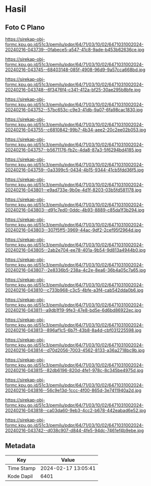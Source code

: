 # Hasil

## Foto C Plano

https://sirekap-obj-formc.kpu.go.id/51c3/pemilu/pdpr/64/71/03/10/02/6471031002024-20240216-043739--0fabece5-a547-41c8-9ade-b453b62636ce.jpg

https://sirekap-obj-formc.kpu.go.id/51c3/pemilu/pdpr/64/71/03/10/02/6471031002024-20240216-043745--68403148-085f-4908-96d9-9a57cca668bd.jpg

https://sirekap-obj-formc.kpu.go.id/51c3/pemilu/pdpr/64/71/03/10/02/6471031002024-20240216-043748--6f3476f4-c341-412a-bf25-30ae295b8bfe.jpg

https://sirekap-obj-formc.kpu.go.id/51c3/pemilu/pdpr/64/71/03/10/02/6471031002024-20240216-043752--57bc653c-c9e3-41db-9a07-6fa98cac1830.jpg

https://sirekap-obj-formc.kpu.go.id/51c3/pemilu/pdpr/64/71/03/10/02/6471031002024-20240216-043755--c6810842-99b7-4b34-aee2-20c2ee02b053.jpg

https://sirekap-obj-formc.kpu.go.id/51c3/pemilu/pdpr/64/71/03/10/02/6471031002024-20240216-043757--b5671176-fb2c-4da8-87a3-5f6294bd4185.jpg

https://sirekap-obj-formc.kpu.go.id/51c3/pemilu/pdpr/64/71/03/10/02/6471031002024-20240216-043759--0a3399c5-0434-4b15-9344-41cb5fdd36f5.jpg

https://sirekap-obj-formc.kpu.go.id/51c3/pemilu/pdpr/64/71/03/10/02/6471031002024-20240216-043801--e9ad733e-9b0e-4d1f-8203-03b5fd581178.jpg

https://sirekap-obj-formc.kpu.go.id/51c3/pemilu/pdpr/64/71/03/10/02/6471031002024-20240216-043803--d91c7ed0-0ddc-4b93-8889-c85da1f3b294.jpg

https://sirekap-obj-formc.kpu.go.id/51c3/pemilu/pdpr/64/71/03/10/02/6471031002024-20240216-043803--307f5ff5-3969-44ac-9df2-2cef95f2964d.jpg

https://sirekap-obj-formc.kpu.go.id/51c3/pemilu/pdpr/64/71/03/10/02/6471031002024-20240216-043805--2ab2e704-ee78-401a-9b54-9d813a4944b0.jpg

https://sirekap-obj-formc.kpu.go.id/51c3/pemilu/pdpr/64/71/03/10/02/6471031002024-20240216-043807--2e8336b5-238a-4c2e-8ea6-36b4a05c7a65.jpg

https://sirekap-obj-formc.kpu.go.id/51c3/pemilu/pdpr/64/71/03/10/02/6471031002024-20240216-043810--c733b968-c3c5-4bfe-a3f4-cab542dda0b6.jpg

https://sirekap-obj-formc.kpu.go.id/51c3/pemilu/pdpr/64/71/03/10/02/6471031002024-20240216-043811--a9db1f19-9fe3-47e8-bd5e-6d6bd86922ec.jpg

https://sirekap-obj-formc.kpu.go.id/51c3/pemilu/pdpr/64/71/03/10/02/6471031002024-20240216-043813--896af1c5-6b7f-43b8-8a4d-cbf031225598.jpg

https://sirekap-obj-formc.kpu.go.id/51c3/pemilu/pdpr/64/71/03/10/02/6471031002024-20240216-043814--d70d2056-7003-4562-8133-a36a2718bc9b.jpg

https://sirekap-obj-formc.kpu.go.id/51c3/pemilu/pdpr/64/71/03/10/02/6471031002024-20240216-043815--82db6196-820d-4fe1-978c-8c345be4975d.jpg

https://sirekap-obj-formc.kpu.go.id/51c3/pemilu/pdpr/64/71/03/10/02/6471031002024-20240216-043816--56c9e13d-1ccc-4f00-865d-3e7411940a2d.jpg

https://sirekap-obj-formc.kpu.go.id/51c3/pemilu/pdpr/64/71/03/10/02/6471031002024-20240216-043818--ca03da60-9eb3-4cc2-b678-442eabad6e52.jpg

https://sirekap-obj-formc.kpu.go.id/51c3/pemilu/pdpr/64/71/03/10/02/6471031002024-20240216-043742--d038c907-d844-4fe5-94dc-7461ef4b9ebe.jpg


## Metadata

| Key        | Value               |
| ---------- | ------------------- |
| Time Stamp | 2024-02-17 13:05:41 |
| Kode Dapil | 6401                |



